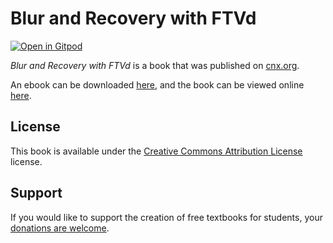 # Blur and Recovery with FTVd

[![Open in Gitpod](https://gitpod.io/button/open-in-gitpod.svg)](https://gitpod.io/from-referrer/)

_Blur and Recovery with FTVd_ is a book that was published on [cnx.org](https://cnx.org/).

An ebook can be downloaded [here](https://github.com/cnx-user-books/cnxbook-blur-and-recovery-with-ftvd/releases/latest), and the book can be viewed online [here](https://github.com/cnx-user-books/cnxbook-blur-and-recovery-with-ftvd/releases/latest).

## License
This book is available under the [Creative Commons Attribution License](./LICENSE) license.

## Support
If you would like to support the creation of free textbooks for students, your [donations are welcome](https://riceconnect.rice.edu/donation/support-openstax-banner).
